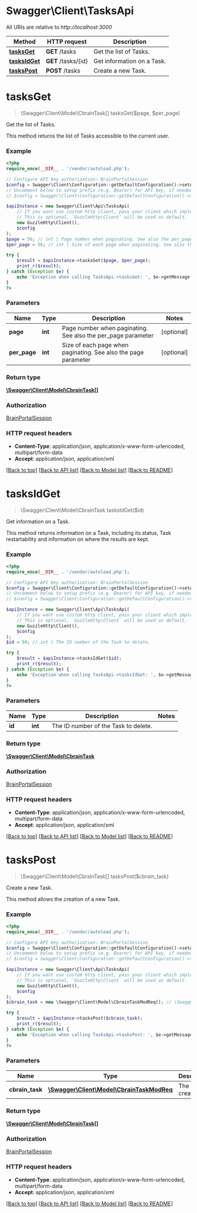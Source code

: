 # Swagger\Client\TasksApi

All URIs are relative to *http://localhost:3000*

Method | HTTP request | Description
------------- | ------------- | -------------
[**tasksGet**](TasksApi.md#tasksGet) | **GET** /tasks | Get the list of Tasks.
[**tasksIdGet**](TasksApi.md#tasksIdGet) | **GET** /tasks/{id} | Get information on a Task.
[**tasksPost**](TasksApi.md#tasksPost) | **POST** /tasks | Create a new Task.


# **tasksGet**
> \Swagger\Client\Model\CbrainTask[] tasksGet($page, $per_page)

Get the list of Tasks.

This method returns the list of Tasks accessible to the current user.

### Example
```php
<?php
require_once(__DIR__ . '/vendor/autoload.php');

// Configure API key authorization: BrainPortalSession
$config = Swagger\Client\Configuration::getDefaultConfiguration()->setApiKey('cbrain_api_token', 'YOUR_API_KEY');
// Uncomment below to setup prefix (e.g. Bearer) for API key, if needed
// $config = Swagger\Client\Configuration::getDefaultConfiguration()->setApiKeyPrefix('cbrain_api_token', 'Bearer');

$apiInstance = new Swagger\Client\Api\TasksApi(
    // If you want use custom http client, pass your client which implements `GuzzleHttp\ClientInterface`.
    // This is optional, `GuzzleHttp\Client` will be used as default.
    new GuzzleHttp\Client(),
    $config
);
$page = 56; // int | Page number when paginating. See also the per_page parameter
$per_page = 56; // int | Size of each page when paginating. See also the page parameter

try {
    $result = $apiInstance->tasksGet($page, $per_page);
    print_r($result);
} catch (Exception $e) {
    echo 'Exception when calling TasksApi->tasksGet: ', $e->getMessage(), PHP_EOL;
}
?>
```

### Parameters

Name | Type | Description  | Notes
------------- | ------------- | ------------- | -------------
 **page** | **int**| Page number when paginating. See also the per_page parameter | [optional]
 **per_page** | **int**| Size of each page when paginating. See also the page parameter | [optional]

### Return type

[**\Swagger\Client\Model\CbrainTask[]**](../Model/CbrainTask.md)

### Authorization

[BrainPortalSession](../../README.md#BrainPortalSession)

### HTTP request headers

 - **Content-Type**: application/json, application/x-www-form-urlencoded, multipart/form-data
 - **Accept**: application/json, application/xml

[[Back to top]](#) [[Back to API list]](../../README.md#documentation-for-api-endpoints) [[Back to Model list]](../../README.md#documentation-for-models) [[Back to README]](../../README.md)

# **tasksIdGet**
> \Swagger\Client\Model\CbrainTask tasksIdGet($id)

Get information on a Task.

This method returns information on a Task, including its status, Task restartability and information on where the results are kept.

### Example
```php
<?php
require_once(__DIR__ . '/vendor/autoload.php');

// Configure API key authorization: BrainPortalSession
$config = Swagger\Client\Configuration::getDefaultConfiguration()->setApiKey('cbrain_api_token', 'YOUR_API_KEY');
// Uncomment below to setup prefix (e.g. Bearer) for API key, if needed
// $config = Swagger\Client\Configuration::getDefaultConfiguration()->setApiKeyPrefix('cbrain_api_token', 'Bearer');

$apiInstance = new Swagger\Client\Api\TasksApi(
    // If you want use custom http client, pass your client which implements `GuzzleHttp\ClientInterface`.
    // This is optional, `GuzzleHttp\Client` will be used as default.
    new GuzzleHttp\Client(),
    $config
);
$id = 56; // int | The ID number of the Task to delete.

try {
    $result = $apiInstance->tasksIdGet($id);
    print_r($result);
} catch (Exception $e) {
    echo 'Exception when calling TasksApi->tasksIdGet: ', $e->getMessage(), PHP_EOL;
}
?>
```

### Parameters

Name | Type | Description  | Notes
------------- | ------------- | ------------- | -------------
 **id** | **int**| The ID number of the Task to delete. |

### Return type

[**\Swagger\Client\Model\CbrainTask**](../Model/CbrainTask.md)

### Authorization

[BrainPortalSession](../../README.md#BrainPortalSession)

### HTTP request headers

 - **Content-Type**: application/json, application/x-www-form-urlencoded, multipart/form-data
 - **Accept**: application/json, application/xml

[[Back to top]](#) [[Back to API list]](../../README.md#documentation-for-api-endpoints) [[Back to Model list]](../../README.md#documentation-for-models) [[Back to README]](../../README.md)

# **tasksPost**
> \Swagger\Client\Model\CbrainTask[] tasksPost($cbrain_task)

Create a new Task.

This method allows the creation of a new Task.

### Example
```php
<?php
require_once(__DIR__ . '/vendor/autoload.php');

// Configure API key authorization: BrainPortalSession
$config = Swagger\Client\Configuration::getDefaultConfiguration()->setApiKey('cbrain_api_token', 'YOUR_API_KEY');
// Uncomment below to setup prefix (e.g. Bearer) for API key, if needed
// $config = Swagger\Client\Configuration::getDefaultConfiguration()->setApiKeyPrefix('cbrain_api_token', 'Bearer');

$apiInstance = new Swagger\Client\Api\TasksApi(
    // If you want use custom http client, pass your client which implements `GuzzleHttp\ClientInterface`.
    // This is optional, `GuzzleHttp\Client` will be used as default.
    new GuzzleHttp\Client(),
    $config
);
$cbrain_task = new \Swagger\Client\Model\CbrainTaskModReq(); // \Swagger\Client\Model\CbrainTaskModReq | The task to create.

try {
    $result = $apiInstance->tasksPost($cbrain_task);
    print_r($result);
} catch (Exception $e) {
    echo 'Exception when calling TasksApi->tasksPost: ', $e->getMessage(), PHP_EOL;
}
?>
```

### Parameters

Name | Type | Description  | Notes
------------- | ------------- | ------------- | -------------
 **cbrain_task** | [**\Swagger\Client\Model\CbrainTaskModReq**](../Model/CbrainTaskModReq.md)| The task to create. |

### Return type

[**\Swagger\Client\Model\CbrainTask[]**](../Model/CbrainTask.md)

### Authorization

[BrainPortalSession](../../README.md#BrainPortalSession)

### HTTP request headers

 - **Content-Type**: application/json, application/x-www-form-urlencoded, multipart/form-data
 - **Accept**: application/json, application/xml

[[Back to top]](#) [[Back to API list]](../../README.md#documentation-for-api-endpoints) [[Back to Model list]](../../README.md#documentation-for-models) [[Back to README]](../../README.md)

